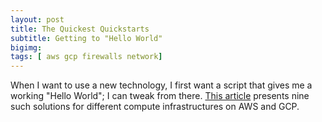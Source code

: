 ```yaml
---
layout: post
title: The Quickest Quickstarts
subtitle: Getting to "Hello World"
bigimg: 
tags: [ aws gcp firewalls network]
---
```

When I want to use a new technology, I first want a script that gives me a working "Hello World"; I can tweak from there. [This article](https://blog.doit-intl.com/the-quickest-quickstart-9c4111bb0d7a?source=friends_link&sk=0168f8588c7be8d29fe89df13d6881a8]) presents nine such solutions for different compute infrastructures on AWS and GCP. 